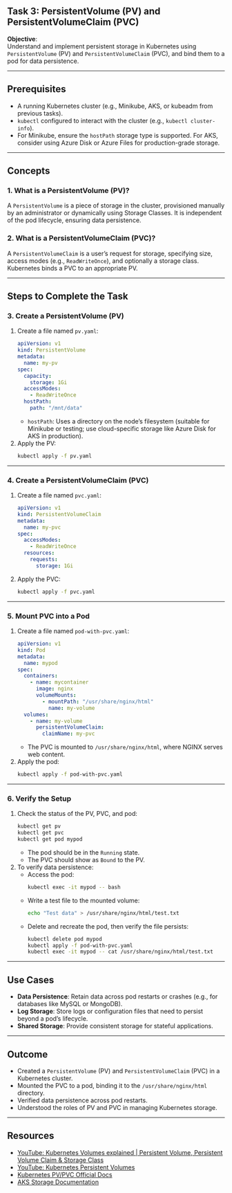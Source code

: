 ## Task 3: PersistentVolume (PV) and PersistentVolumeClaim (PVC)

**Objective**:  
Understand and implement persistent storage in Kubernetes using `PersistentVolume` (PV) and `PersistentVolumeClaim` (PVC), and bind them to a pod for data persistence.

---

## Prerequisites
- A running Kubernetes cluster (e.g., Minikube, AKS, or kubeadm from previous tasks).
- `kubectl` configured to interact with the cluster (e.g., `kubectl cluster-info`).
- For Minikube, ensure the `hostPath` storage type is supported. For AKS, consider using Azure Disk or Azure Files for production-grade storage.

---

## Concepts

### 1. What is a PersistentVolume (PV)?
A `PersistentVolume` is a piece of storage in the cluster, provisioned manually by an administrator or dynamically using Storage Classes. It is independent of the pod lifecycle, ensuring data persistence.

### 2. What is a PersistentVolumeClaim (PVC)?
A `PersistentVolumeClaim` is a user’s request for storage, specifying size, access modes (e.g., `ReadWriteOnce`), and optionally a storage class. Kubernetes binds a PVC to an appropriate PV.

---

## Steps to Complete the Task

### 3. Create a PersistentVolume (PV)
1. Create a file named `pv.yaml`:
   ```yaml
   apiVersion: v1
   kind: PersistentVolume
   metadata:
     name: my-pv
   spec:
     capacity:
       storage: 1Gi
     accessModes:
       - ReadWriteOnce
     hostPath:
       path: "/mnt/data"
   ```
   - `hostPath`: Uses a directory on the node’s filesystem (suitable for Minikube or testing; use cloud-specific storage like Azure Disk for AKS in production).
2. Apply the PV:
   ```bash
   kubectl apply -f pv.yaml
   ```

---

### 4. Create a PersistentVolumeClaim (PVC)
1. Create a file named `pvc.yaml`:
   ```yaml
   apiVersion: v1
   kind: PersistentVolumeClaim
   metadata:
     name: my-pvc
   spec:
     accessModes:
       - ReadWriteOnce
     resources:
       requests:
         storage: 1Gi
   ```
2. Apply the PVC:
   ```bash
   kubectl apply -f pvc.yaml
   ```

---

### 5. Mount PVC into a Pod
1. Create a file named `pod-with-pvc.yaml`:
   ```yaml
   apiVersion: v1
   kind: Pod
   metadata:
     name: mypod
   spec:
     containers:
       - name: mycontainer
         image: nginx
         volumeMounts:
           - mountPath: "/usr/share/nginx/html"
             name: my-volume
     volumes:
       - name: my-volume
         persistentVolumeClaim:
           claimName: my-pvc
   ```
   - The PVC is mounted to `/usr/share/nginx/html`, where NGINX serves web content.
2. Apply the pod:
   ```bash
   kubectl apply -f pod-with-pvc.yaml
   ```

---

### 6. Verify the Setup
1. Check the status of the PV, PVC, and pod:
   ```bash
   kubectl get pv
   kubectl get pvc
   kubectl get pod mypod
   ```
   - The pod should be in the `Running` state.
   - The PVC should show as `Bound` to the PV.
2. To verify data persistence:
   - Access the pod:
     ```bash
     kubectl exec -it mypod -- bash
     ```
   - Write a test file to the mounted volume:
     ```bash
     echo "Test data" > /usr/share/nginx/html/test.txt
     ```
   - Delete and recreate the pod, then verify the file persists:
     ```bash
     kubectl delete pod mypod
     kubectl apply -f pod-with-pvc.yaml
     kubectl exec -it mypod -- cat /usr/share/nginx/html/test.txt
     ```

---

## Use Cases
- **Data Persistence**: Retain data across pod restarts or crashes (e.g., for databases like MySQL or MongoDB).
- **Log Storage**: Store logs or configuration files that need to persist beyond a pod’s lifecycle.
- **Shared Storage**: Provide consistent storage for stateful applications.

---

## Outcome
- Created a `PersistentVolume` (PV) and `PersistentVolumeClaim` (PVC) in a Kubernetes cluster.
- Mounted the PVC to a pod, binding it to the `/usr/share/nginx/html` directory.
- Verified data persistence across pod restarts.
- Understood the roles of PV and PVC in managing Kubernetes storage.

---

## Resources
- [YouTube: Kubernetes Volumes explained | Persistent Volume, Persistent Volume Claim & Storage Class
](https://www.youtube.com/watch?v=0swOh5C3OVM)
- [YouTube: Kubernetes Persistent Volumes](https://www.youtube.com/results?search_query=kubernetes+persistent+volumes)
- [Kubernetes PV/PVC Official Docs](https://kubernetes.io/docs/concepts/storage/persistent-volumes/)
- [AKS Storage Documentation](https://learn.microsoft.com/azure/aks/concepts-storage)
